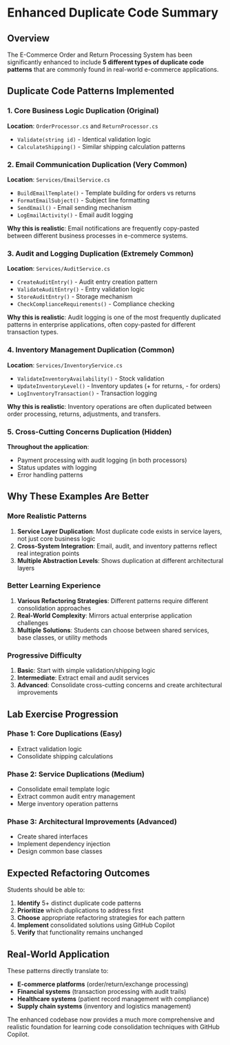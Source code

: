 # Enhanced Duplicate Code Summary

## Overview

The E-Commerce Order and Return Processing System has been significantly enhanced to include **5 different types of duplicate code patterns** that are commonly found in real-world e-commerce applications.

## Duplicate Code Patterns Implemented

### 1. Core Business Logic Duplication (Original)
**Location**: `OrderProcessor.cs` and `ReturnProcessor.cs`
- `Validate(string id)` - Identical validation logic
- `CalculateShipping()` - Similar shipping calculation patterns

### 2. Email Communication Duplication (Very Common)
**Location**: `Services/EmailService.cs`
- `BuildEmailTemplate()` - Template building for orders vs returns
- `FormatEmailSubject()` - Subject line formatting
- `SendEmail()` - Email sending mechanism
- `LogEmailActivity()` - Email audit logging

**Why this is realistic**: Email notifications are frequently copy-pasted between different business processes in e-commerce systems.

### 3. Audit and Logging Duplication (Extremely Common)
**Location**: `Services/AuditService.cs`
- `CreateAuditEntry()` - Audit entry creation pattern
- `ValidateAuditEntry()` - Entry validation logic
- `StoreAuditEntry()` - Storage mechanism
- `CheckComplianceRequirements()` - Compliance checking

**Why this is realistic**: Audit logging is one of the most frequently duplicated patterns in enterprise applications, often copy-pasted for different transaction types.

### 4. Inventory Management Duplication (Common)
**Location**: `Services/InventoryService.cs`
- `ValidateInventoryAvailability()` - Stock validation
- `UpdateInventoryLevel()` - Inventory updates (+ for returns, - for orders)
- `LogInventoryTransaction()` - Transaction logging

**Why this is realistic**: Inventory operations are often duplicated between order processing, returns, adjustments, and transfers.

### 5. Cross-Cutting Concerns Duplication (Hidden)
**Throughout the application**:
- Payment processing with audit logging (in both processors)
- Status updates with logging
- Error handling patterns

## Why These Examples Are Better

### More Realistic Patterns
1. **Service Layer Duplication**: Most duplicate code exists in service layers, not just core business logic
2. **Cross-System Integration**: Email, audit, and inventory patterns reflect real integration points
3. **Multiple Abstraction Levels**: Shows duplication at different architectural layers

### Better Learning Experience
1. **Various Refactoring Strategies**: Different patterns require different consolidation approaches
2. **Real-World Complexity**: Mirrors actual enterprise application challenges
3. **Multiple Solutions**: Students can choose between shared services, base classes, or utility methods

### Progressive Difficulty
1. **Basic**: Start with simple validation/shipping logic
2. **Intermediate**: Extract email and audit services
3. **Advanced**: Consolidate cross-cutting concerns and create architectural improvements

## Lab Exercise Progression

### Phase 1: Core Duplications (Easy)
- Extract validation logic
- Consolidate shipping calculations

### Phase 2: Service Duplications (Medium)
- Consolidate email template logic
- Extract common audit entry management
- Merge inventory operation patterns

### Phase 3: Architectural Improvements (Advanced)
- Create shared interfaces
- Implement dependency injection
- Design common base classes

## Expected Refactoring Outcomes

Students should be able to:
1. **Identify** 5+ distinct duplicate code patterns
2. **Prioritize** which duplications to address first
3. **Choose** appropriate refactoring strategies for each pattern
4. **Implement** consolidated solutions using GitHub Copilot
5. **Verify** that functionality remains unchanged

## Real-World Application

These patterns directly translate to:
- **E-commerce platforms** (order/return/exchange processing)
- **Financial systems** (transaction processing with audit trails)
- **Healthcare systems** (patient record management with compliance)
- **Supply chain systems** (inventory and logistics management)

The enhanced codebase now provides a much more comprehensive and realistic foundation for learning code consolidation techniques with GitHub Copilot.
